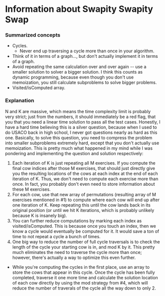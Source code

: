# Information about Swapity Swapity Swap
### Summarized concepts
  - Cycles.
    - Never end up traversing a cycle more than once in your algorithm.
  - Think of it in terms of a graph..., but don't actually implement it in terms of a graph.
  - Avoid repeating the same calculation over and over again -- use a smaller solution to solver a bigger solution. I think this counts as dynamic programming, because even though you don't use memoization, you still calculate subproblems to solve bigger problems.
  - Visited/isComputed array.

### Explanation
N and K are massive, which means the time complexity limit is probably very strict; just from the numbers, it should immediately be a red flag, that you that you need a linear time solution to pass all the test cases. Honestly, I have a hard time believing this is a silver question, because when I used to do USACO back in high school, I never got questions nearly as hard as this one. Basically, to solve this question, you need to compress the problem into smaller subproblems extremely hard, except that you don't actually use memoization. This is pretty much what happened in my mind while I was pondering and implementing the question and solution respectively:
1. Each iteration of K is just repeating all M exercises. If you compute the final cow indices after those M exercises, that should just directly give you the resulting locations of the cows at each index at the end of each iteration of K. Thus, we don't need to compute each exercise more than once. In fact, you probably don't even need to store information about these M exercises.
2. For each cow, use that new array of permutations (resulting array of M exercises mentioned in #1) to compute where each cow will end up after one iteration of K. Keep repeating this until the cow lands back in its original position (or until we hit K iterations, which is probably unlikely because K is insanely big). 
3. You can further reduce computations by marking each index as visited/isComputed. This is because once you touch an index, then we know a cycle would eventually be computed for it. It would save a ton of time to not repeat a cycle a bunch of times.
4. One big way to reduce the number of full cycle traversals is to check the length of the cycle your starting cow is in, and mod K by it. This pretty much eliminates the need to traverse the cycle more than once; however, there's actually a way to optimize this even further.
  - While you're computing the cycles in the first place, use an array to store the cows that appear in this cycle. Once the cycle has been fully completed, traverse it one more time and calculate the solution location of each cow directly by using the mod strategy from #4, which will reduce the number of traverals of the cycle all the way down to only 2.
